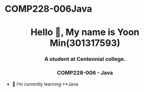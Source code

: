 # COMP228-006Java
<h1 align="center">Hello 👋, My name is Yoon Min(301317593)</h1>
<h3 align="center">A student at Centennial college.</h3>
<h3 align="center">COMP228-006 - Java</h3>

- 🌱 I’m currently learning **Java 
